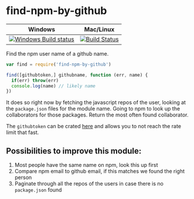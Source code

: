 # find-npm-by-github

Windows | Mac/Linux
------- | ---------
[![Windows Build status](http://img.shields.io/appveyor/ci/finnp/find-npm-by-github.svg)](https://ci.appveyor.com/project/finnp/find-npm-by-github/branch/master) | [![Build Status](https://travis-ci.org/finnp/find-npm-by-github.svg?branch=master)](https://travis-ci.org/finnp/find-npm-by-github)

Find the npm user name of a github name.

```js
var find = require('find-npm-by-github')

find([githubtoken,] githubname, function (err, name) {
  if(err) throw(err)
  console.log(name) // likely name
})
```

It does so right now by fetching the javascript repos of the user, looking at the
`package.json` files for the module name. Going to npm to look up the collaborators
for those packages. Return the most often found collaborator.

The `githubtoken` can be crated [here](https://github.com/settings/applications) and 
allows you to not reach the rate limit that fast.

## Possibilities to improve this module:

1. Most people have the same name on npm, look this up first
2. Compare npm email to github email, if this matches we found the right person
3. Paginate through all the repos of the users in case there is no `package.json` found